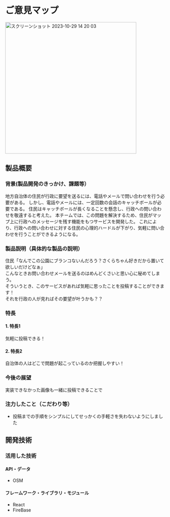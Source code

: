 # ご意見マップ

<img width="414" alt="スクリーンショット 2023-10-29 14 20 03" src="https://github.com/jphacks/SP_2307/assets/96614790/e26bf2fe-38a1-41f2-81bc-ff78bc0c59a1">

## 製品概要
### 背景(製品開発のきっかけ、課題等）
地方自治体の住民が行政に要望を送るには、電話やメールで問い合わせを行う必要がある。
しかし、電話やメールには、一定回数の会話のキャッチボールが必要である。
住民はキャッチボールが長くなることを懸念し、行政への問い合わせを敬遠すると考えた。
本チームでは、この問題を解決するため、住民がマップ上に行政へのメッセージを残す機能をもつサービスを開発した。
これにより、行政への問い合わせに対する住民の心理的ハードルが下がり、気軽に問い合わせを行うことができるようになる。

### 製品説明（具体的な製品の説明）
住民「なんでこの公園にブランコないんだろう？さくらちゃん好きだから置いて欲しいだけどなぁ」<br>
こんなときお問い合わせメールを送るのはめんどくさいと思い心に秘めてしまう。<br>
そういうとき、このサービスがあれば気軽に思ったことを投稿することができます！<br>
それを行政の人が見ればその要望が叶うかも？？

### 特長
#### 1. 特長1
気軽に投稿できる！

#### 2. 特長2
自治体の人はどこで問題が起こっているのか把握しやすい！

### 今後の展望
実装できなかった画像も一緒に投稿できることで
### 注力したこと（こだわり等）
* 投稿までの手順をシンプルにしてせっかくの手軽さを失わないようにしました


## 開発技術
### 活用した技術
#### API・データ
* OSM

#### フレームワーク・ライブラリ・モジュール
* React
* FireBase
